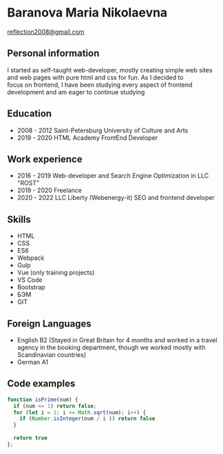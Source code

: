 
# Baranova Maria Nikolaevna
[reflection2008@gmail.com](mailto:reflecton2008@gmail.com)
## Personal information

I started as self-taught web-developer, mostly creating simple web sites and web pages with pure html and css for fun. As I decided to  
focus on frontend, I have been studying every aspect of frontend development and am eager to continue studying

## Education 
* 2008 - 2012 Saint-Petersburg University of Culture and Arts
* 2019 - 2020 HTML Academy FrontEnd Developer

## Work experience
* 2016 - 2019 Web-developer and Search Engine Optimization in LLC "ROST"
* 2019 - 2020 Freelance
* 2020 - 2022 LLC Liberty (Webenergy-it) SEO and frontend developer

## Skills
* HTML
* CSS
* ES6
* Webpack
* Gulp
* Vue (only training projects)
* VS Code
* Bootstrap
* БЭМ
* GIT

## Foreign Languages
* English B2 (Stayed in Great Britain for 4 months and worked in a travel agency in the booking department, though we worked mostly with Scandinavian countries)
* German A1

## Code examples 

```javascript
function isPrime(num) {
  if (num <= 1) return false;
  for (let i = 2; i <= Math.sqrt(num); i++) {
    if (Number.isInteger(num / i )) return false
  }
  
  return true
};
```

